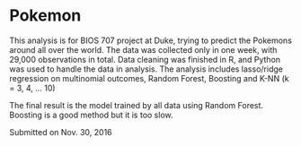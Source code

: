 # Pokemon

This analysis is for BIOS 707 project at Duke, trying to predict the Pokemons around all over the world. The data was collected only in one week, with 29,000 observations in total. Data cleaning was finished in R, and Python was used to handle the data in analysis. The analysis includes lasso/ridge regression on multinomial outcomes, Random Forest, Boosting and K-NN (k = 3, 4, ... 10)

The final result is the model trained by all data using Random Forest. Boosting is a good method but it is too slow.

Submitted on Nov. 30, 2016
